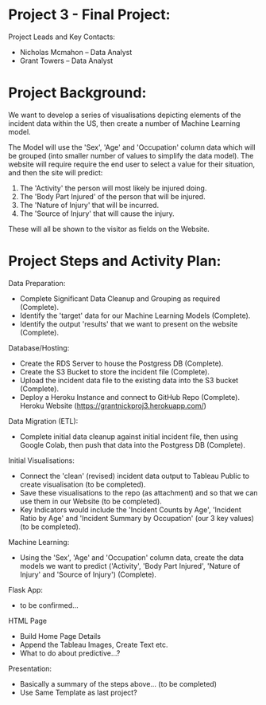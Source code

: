 # Project 3 - Final Project: 

Project Leads and Key Contacts:
- Nicholas Mcmahon – Data Analyst
- Grant Towers – Data Analyst


# Project Background:

We want to develop a series of visualisations depicting elements of the incident data within the US, then create a number of Machine Learning model.

The Model will use the 'Sex', 'Age' and 'Occupation' column data which will be grouped (into smaller number of values to simplify the data model). The website will require require the end user to select a value for their situation, and then the site will predict:

1. The 'Activity' the person will most likely be injured doing.
2. The 'Body Part Injured' of the person that will be injured.
3. The 'Nature of Injury' that will be incurred.
4. The 'Source of Injury' that will cause the injury. 

These will all be shown to the visitor as fields on the Website.


# Project Steps and Activity Plan:

Data Preparation:
- Complete Significant Data Cleanup and Grouping as required (Complete).
- Identify the 'target' data for our Machine Learning Models (Complete).
- Identify the output 'results' that we want to present on the website (Complete). 

Database/Hosting:
- Create the RDS Server to house the Postgress DB (Complete).
- Create the S3 Bucket to store the incident file (Complete).
- Upload the incident data file to the existing data into the S3 bucket (Complete).
- Deploy a Heroku Instance and connect to GitHub Repo (Complete).
Heroku Website (https://grantnickproj3.herokuapp.com/)


Data Migration (ETL):
- Complete initial data cleanup against initial incident file, then using Google Colab, then push that data into the Postgress DB (Complete).

Initial Visualisations:
- Connect the 'clean' (revised) incident data output to Tableau Public to create visualisation (to be completed).
- Save these visualisations to the repo (as attachment) and so that we can use them in our Website (to be completed).
- Key Indicators would include the 'Incident Counts by Age', 'Incident Ratio by Age' and 'Incident Summary by Occupation' (our 3 key values) (to be completed). 

Machine Learning:
- Using the 'Sex', 'Age' and 'Occupation' column data, create the data models we want to predict ('Activity', 'Body Part Injured', 'Nature of Injury' and 'Source of Injury') (Complete).

Flask App:
- to be confirmed...

HTML Page
- Build Home Page Details
- Append the Tableau Images, Create Text etc.
- What to do about predictive...?

Presentation:
- Basically a summary of the steps above... (to be completed)
- Use Same Template as last project? 
